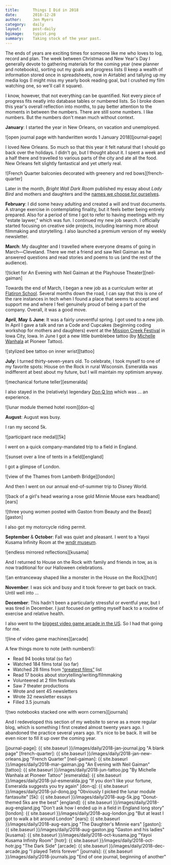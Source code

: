 ```yaml
---
title:      Things I Did in 2018
date:       2018-12-28
author:     Jen Myers
category:   daily
layout:     post-daily
bgimage:    typist.png
summary:    Taking stock of the year past.
---
```


The ends of years are exciting times for someone like me who loves to log, record and plan. The week between Christmas and New Year's Day I generally devote to gathering materials for the coming year (new planner and notebooks), sorting out my goals and progress lists (I keep a wealth of information stored once in spreadsheets, now in Airtable) and tallying up my media logs (I might miss my yearly book reading goal, but I crushed my film watching one, so we'll call it square).

<!-- more -->

I know, however, that not everything can be quantified. Not every piece of progress fits neatly into database tables or numbered lists. So I broke down this year's overall reflection into months, to pay better attention to the moments in between the numbers. There are still some numbers. I like numbers. But the numbers don't mean much without context.

__January__: I started the year in New Orleans, on vacation and unemployed.

![open journal page with handwritten words 1 January 2018][journal-page]

I loved New Orleans. So much so that this year it felt natural that I should go back over the holidays. I didn't go, but I thought about it. I spent a week and a half there and travelled to various parts of the city and ate all the food. New Orleans felt slightly fantastical and yet utterly real.

![French Quarter balconies decorated with greenery and red bows][french-quarter]

Later in the month, _Bright Wall Dark Room_ published my essay about _Lady Bird_ and mothers and daughters and the [names we choose for ourselves](https://www.brightwalldarkroom.com/2018/01/26/the-names-we-choose-for-ourselves/).

__February__: I did some heavy adulting and created a will and trust documents. A strange exercise in contemplating finality, but it feels better being entirely prepared. Also for a period of time I got to refer to having meetings with my "estate laywer," which was fun. I continued my new job search. I officially started focusing on creative side projects, including learning more about filmmaking and storytelling. I also launched a premium version of my weekly newsletter.

__March__: My daughter and I travelled where everyone dreams of going in March—Cleveland. There we met a friend and saw Neil Gaiman as he answered questions and read stories and poems to us (and the rest of the audience).

![ticket for An Evening with Neil Gaiman at the Playhouse Theater][neil-gaiman]

Towards the end of March, I began a new job as a curriculum writer at [Flatiron School](https://flatironschool.com/). Several months down the road, I can say that this is one of the  rare instances in tech when I found a place that seems to accept and support me and where I feel genuinely proud of being a part of the company. Overall, it was a good move.

__April__, __May__ & __June__: It was a fairly uneventful spring. I got used to a new job. In April I gave a talk and ran a Code and Cupcakes (beginning coding workshop for mothers and daughters) event at the [Mission Creek Festival](http://missioncreekfestival.com/) in Iowa City, Iowa. In June I got a new little bumblebee tattoo (by [Michelle Wanhala](https://www.instagram.com/mwanhala/) at Pioneer Tattoo).

![stylized bee tattoo on inner wrist][tattoo]

__July__: I turned thirty-seven-years old. To celebrate, I took myself to one of my favorite spots: House on the Rock in rural Wisconsin. Esmeralda was indifferent at best about my future, but I will maintain my optimism anyway.

![mechanical fortune teller][esmeralda]

I also stayed in the (relatively) legendary [Don Q Inn](https://www.donqinn.net/) which was ... an experience.

![lunar module themed hotel room][don-q]

__August__: August was busy.

I ran my second 5k.

![participant race medal][5k]

I went on a quick company-mandated trip to a field in England.

![sunset over a line of tents in a field][england]

I got a glimpse of London.

![view of the Thames from Lambeth Bridge][london]

And then I went on our annual end-of-summer trip to Disney World.

![back of a girl's head wearing a rose gold Minnie Mouse ears headband][ears]

![three young women posted with Gaston from Beauty and the Beast][gaston]

I also got my motorcycle riding permit.

__September__ & __October__: Fall was quiet and pleasant. I went to a Yayoi Kusama Infinity Room at the [wndr museum](https://wndrmuseum.com/).

![endless mirrored reflections][kusama]

And I returned to House on the Rock with family and friends in tow, as is now traditional for our Halloween celebrations.

![an entranceway shaped like a monster in the House on the Rock][hotr]

__November__: I was sick and busy and it took forever to get back on track. Until well into ...

__December__: This hadn't been a particularly stressful or eventful year, but I was tired in December. I just focused on getting myself back to a routine of exercise and relative health.

I also went to the [biggest video game arcade in the US](https://www.gallopingghostarcade.com/). So I had that going for me.

![line of video game machines][arcade]

A few things more to note (with numbers!):

- Read 94 books total (so far)
- Watched 184 films total (so far)
- Watched 28 films from [“greatest films”](https://letterboxd.com/jenmyers/list/1000-greatest-films-tsfdt-ranking/) list
- Read 17 books about storytelling/writing/filmmaking
- Volunteered at 2 film festivals
- Saw 7 theater productions
- Wrote and sent 45 newsletters
- Wrote 32 newsletter essays
- Filled 3.5 journals

![two notebooks stacked one with worn corners][journals]

And I redeveloped this section of my website to serve as a more regular blog, which is something I first created almost twenty years ago. I abandoned the practice several years ago. It's nice to be back. It will be even nicer to fill it up over the coming year.

[journal-page]: {{ site.baseurl }}/images/daily/2018-jan-journal.jpg "A blank page"
[french-quarter]: {{ site.baseurl }}/images/daily/2018-jan-new-orleans.jpg "French Quarter"
[neil-gaiman]: {{ site.baseurl }}/images/daily/2018-mar-gaiman.jpg "An Evening with Neil Gaiman"
[tattoo]: {{ site.baseurl }}/images/daily/2018-jun-tattoo.jpg "By Michelle Wanhala at Pioneer Tattoo"
[esmeralda]: {{ site.baseurl }}/images/daily/2018-jul-esmeralda.jpg "If you don't like your fortune, Esmeralda suggests you try again"
[don-q]: {{ site.baseurl }}/images/daily/2018-jul-donq.jpg "Obviously I picked the lunar module fantasuite"
[5k]: {{ site.baseurl }}/images/daily/2018-aug-5k.jpg "Donut-themed 5ks are the best"
[england]: {{ site.baseurl }}/images/daily/2018-aug-england.jpg "Don't ask how I ended up in a field in England long story"
[london]: {{ site.baseurl }}/images/daily/2018-aug-london.jpg "But at least I got to walk a bit around London"
[ears]: {{ site.baseurl }}/images/daily/2018-aug-ears.jpg "The Daughter's Minnie ears"
[gaston]: {{ site.baseurl }}/images/daily/2018-aug-gaston.jpg "Gaston and his ladies"
[kusama]: {{ site.baseurl }}/images/daily/2018-oct-kusama.jpg "Yayoi Kusama Infinity Room"
[hotr]: {{ site.baseurl }}/images/daily/2018-oct-hotr.jpg "The Dark Side"
[arcade]: {{ site.baseurl }}/images/daily/2018-dec-arcade.jpg "I played Tetris forever"
[journals]: {{ site.baseurl }}/images/daily/2018-journals.jpg "End of one journal, beginning of another"

<meta name="twitter:card" content="summary_large_image" />
<meta name="twitter:site" content="@antiheroine" />
<meta name="twitter:title" content="Things I Did in 2018" />
<meta name="twitter:description" content="Taking stock of the year past." />
<meta name="twitter:image" content="https://jenmyers.net/images/typist.png" />
<meta name="twitter:image:alt" content="Vintage female writer smiling from her typewriter" />
